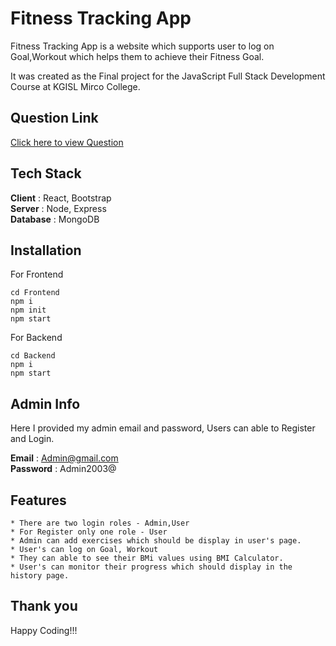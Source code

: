 
# Fitness Tracking App

Fitness Tracking App is a website which supports user to log on Goal,Workout which helps them to achieve their Fitness Goal.

It was created as the Final project for the JavaScript Full Stack Development Course at KGISL Mirco College. 


## Question Link

[Click here to view Question](https://docs.google.com/document/d/16ei5FUEWvC3BTQ2xKXnbJ_tciZKjqvc2Y9PiPgfcrEc/edit?usp=sharing)
## Tech Stack

**Client** : React, Bootstrap   
**Server** : Node, Express  
**Database** : MongoDB
## Installation

For Frontend

    cd Frontend
    npm i
    npm init
    npm start

For Backend
    
    cd Backend
    npm i
    npm start
## Admin Info

Here I provided my admin email and password, Users can able to Register and Login.

**Email** : Admin@gmail.com  
**Password** : Admin2003@ 


## Features

    * There are two login roles - Admin,User
    * For Register only one role - User
    * Admin can add exercises which should be display in user's page.
    * User's can log on Goal, Workout
    * They can able to see their BMi values using BMI Calculator.
    * User's can monitor their progress which should display in the history page.
## Thank you

Happy Coding!!!